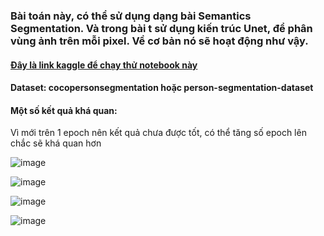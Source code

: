 ### Bài toán này, có thể sử dụng dạng bài Semantics Segmentation. Và trong bài t sử dụng kiến trúc Unet, để phân vùng ảnh trên mỗi pixel. Về cơ bản nó sẽ hoạt động như vậy.

#### [Đây là link kaggle để chạy thử notebook này](https://www.kaggle.com/acousticmusic/unet-removal-background-ver1)

#### Dataset: cocopersonsegmentation hoặc person-segmentation-dataset

#### Một số kết quả khá quan:
Vì mới trên 1 epoch nên kết quả chưa được tốt, có thể tăng số epoch lên chắc sẽ khá quan hơn

![image](https://user-images.githubusercontent.com/72034584/149666138-9d4c3a96-3b2d-4e82-8137-13513fb8b5fc.png)

![image](https://user-images.githubusercontent.com/72034584/149666148-52af094f-6531-4238-b657-0719730ebca3.png)

![image](https://user-images.githubusercontent.com/72034584/149666157-16c04a82-5012-4aae-b539-e8c3f838e7b6.png)

![image](https://user-images.githubusercontent.com/72034584/149666178-2b960a1a-db01-44af-82b6-e5798ff293a9.png)
